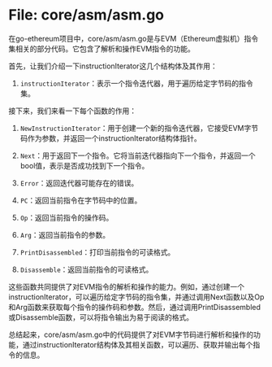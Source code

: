 # File: core/asm/asm.go

在go-ethereum项目中，core/asm/asm.go是与EVM（Ethereum虚拟机）指令集相关的部分代码。它包含了解析和操作EVM指令的功能。

首先，让我们介绍一下instructionIterator这几个结构体及其作用：

1. `instructionIterator`：表示一个指令迭代器，用于遍历给定字节码的指令集。

接下来，我们来看一下每个函数的作用：

1. `NewInstructionIterator`：用于创建一个新的指令迭代器，它接受EVM字节码作为参数，并返回一个instructionIterator结构体指针。

2. `Next`：用于返回下一个指令。它将当前迭代器指向下一个指令，并返回一个bool值，表示是否成功找到下一个指令。

3. `Error`：返回迭代器可能存在的错误。

4. `PC`：返回当前指令在字节码中的位置。

5. `Op`：返回当前指令的操作码。

6. `Arg`：返回当前指令的参数。

7. `PrintDisassembled`：打印当前指令的可读格式。

8. `Disassemble`：返回当前指令的可读格式。

这些函数共同提供了对EVM指令的解析和操作的能力。例如，通过创建一个instructionIterator，可以遍历给定字节码的指令集，并通过调用Next函数以及Op和Arg函数来获取每个指令的操作码和参数。然后，通过调用PrintDisassembled或Disassemble函数，可以将指令输出为易于阅读的格式。

总结起来，core/asm/asm.go中的代码提供了对EVM字节码进行解析和操作的功能，通过instructionIterator结构体及其相关函数，可以遍历、获取并输出每个指令的信息。

